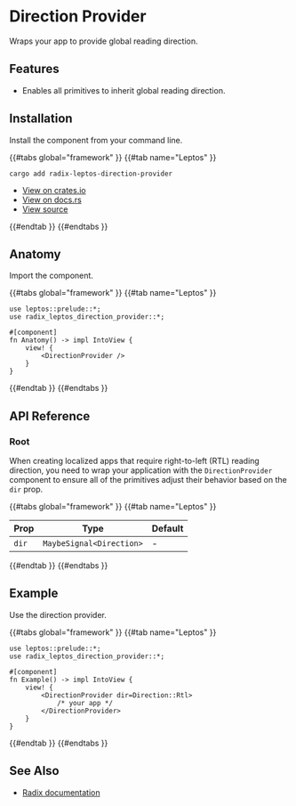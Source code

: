 # Direction Provider

Wraps your app to provide global reading direction.

## Features

-   Enables all primitives to inherit global reading direction.

## Installation

Install the component from your command line.

{{#tabs global="framework" }}
{{#tab name="Leptos" }}

```shell
cargo add radix-leptos-direction-provider
```

-   [View on crates.io](https://crates.io/crates/radix-leptos-direction-provider)
-   [View on docs.rs](https://docs.rs/radix-leptos-direction-provider/latest/radix_leptos_direction_provider/)
-   [View source](https://github.com/RustForWeb/radix/tree/main/packages/primitives/leptos/direction)

{{#endtab }}
{{#endtabs }}

## Anatomy

Import the component.

{{#tabs global="framework" }}
{{#tab name="Leptos" }}

```rust,ignore
use leptos::prelude::*;
use radix_leptos_direction_provider::*;

#[component]
fn Anatomy() -> impl IntoView {
    view! {
        <DirectionProvider />
    }
}
```

{{#endtab }}
{{#endtabs }}

## API Reference

### Root

When creating localized apps that require right-to-left (RTL) reading direction, you need to wrap your application with the `DirectionProvider` component to ensure all of the primitives adjust their behavior based on the `dir` prop.

{{#tabs global="framework" }}
{{#tab name="Leptos" }}

| Prop  | Type                     | Default |
| ----- | ------------------------ | ------- |
| `dir` | `MaybeSignal<Direction>` | -       |

{{#endtab }}
{{#endtabs }}

## Example

Use the direction provider.

{{#tabs global="framework" }}
{{#tab name="Leptos" }}

```rust,ignore
use leptos::prelude::*;
use radix_leptos_direction_provider::*;

#[component]
fn Example() -> impl IntoView {
    view! {
        <DirectionProvider dir=Direction::Rtl>
            /* your app */
        </DirectionProvider>
    }
}
```

{{#endtab }}
{{#endtabs }}

## See Also

-   [Radix documentation](https://www.radix-ui.com/primitives/docs/utilities/direction-provider)
